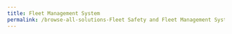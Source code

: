 ```yaml
---
title: Fleet Management System
permalink: /browse-all-solutions-Fleet Safety and Fleet Management System/Fleet-Management-System
---
```


